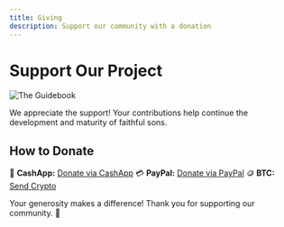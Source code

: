 ```yaml
---
title: Giving
description: Support our community with a donation
---
```


# Support Our Project

![The Guidebook](/img/scales.png)

We appreciate the support! Your contributions help continue the development and maturity of faithful sons.

## How to Donate

💸 **CashApp:** [Donate via CashApp](https://cash.me/$ancientpathsio)
💳 **PayPal:** [Donate via PayPal](https://paypal.me/ancientpathsio)
🪙 **BTC:** [Send Crypto](https://btc.com/ancientpathsio)

Your generosity makes a difference! Thank you for supporting our community. 🙌
